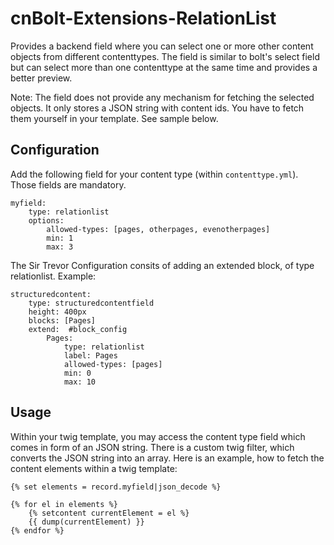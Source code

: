 # cnBolt-Extensions-RelationList

Provides a backend field where you can select one or more other content objects from different contenttypes. The field is similar to bolt's select field but can select more than one contenttype at the same time and provides a better preview.

Note: The field does not provide any mechanism for fetching the selected objects. It only stores a JSON string with content ids. You have to fetch them yourself in your template. See sample below.

## Configuration
Add the following field for your content type (within `contenttype.yml`). Those fields are mandatory.
```
myfield:
    type: relationlist
    options:
        allowed-types: [pages, otherpages, evenotherpages]
        min: 1
        max: 3
```

The Sir Trevor Configuration consits of adding an extended block, of type relationlist. 
Example:
```
structuredcontent:
    type: structuredcontentfield
    height: 400px
    blocks: [Pages]
    extend:  #block_config
        Pages:
            type: relationlist
            label: Pages
            allowed-types: [pages]
            min: 0
            max: 10
```

## Usage
Within your twig template, you may access the content type field which comes in form of an JSON string.
There is a custom twig filter, which converts the JSON string into an array. Here is an example, how to fetch the content elements within a twig template:
```
{% set elements = record.myfield|json_decode %}

{% for el in elements %}
    {% setcontent currentElement = el %}
    {{ dump(currentElement) }}
{% endfor %}
```



